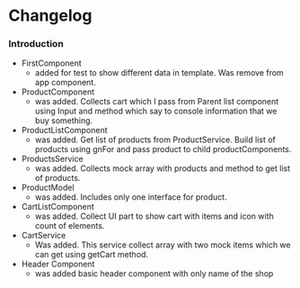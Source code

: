 # Changelog

### Introduction 

- FirstComponent
  - added for test to show different data in template. Was remove from app component.
- ProductComponent
  - was added. Collects cart which I pass from Parent list component using Input and method which say to console information that we buy something.
- ProductListComponent
  - was added. Get list of products from ProductService. Build list of products using gnFor and pass product to child productComponents.
- ProductsService
  - was added. Collects mock array with products and method to get list of products.
- ProductModel
  - was added. Includes only one interface for product.
- CartListComponent
  - was added. Collect UI part to show cart with items and icon with count of elements.
- CartService 
  - Was added. This service collect array with two mock items which we can get using getCart method.
- Header Component
  - was added basic header component with only name of the shop
